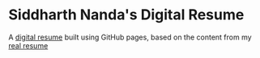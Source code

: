 # Siddharth Nanda's Digital Resume

A [digital resume](https://sidthegeek.github.io/online-resume/) built using GitHub pages, based on the content from my [real resume](./assets/Siddharth_Nanda_BigData_5years_Resume.pdf)